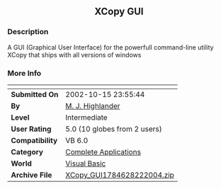 ﻿<div align="center">

## XCopy GUI


</div>

### Description

A GUI (Graphical User Interface) for the powerfull command-line utility XCopy that ships with all versions of windows
 
### More Info
 


<span>             |<span>
---                |---
**Submitted On**   |2002-10-15 23:55:44
**By**             |[M\. J\. Highlander](https://github.com/Planet-Source-Code/PSCIndex/blob/master/ByAuthor/m-j-highlander.md)
**Level**          |Intermediate
**User Rating**    |5.0 (10 globes from 2 users)
**Compatibility**  |VB 6\.0
**Category**       |[Complete Applications](https://github.com/Planet-Source-Code/PSCIndex/blob/master/ByCategory/complete-applications__1-27.md)
**World**          |[Visual Basic](https://github.com/Planet-Source-Code/PSCIndex/blob/master/ByWorld/visual-basic.md)
**Archive File**   |[XCopy\_GUI1784628222004\.zip](https://github.com/Planet-Source-Code/m-j-highlander-xcopy-gui__1-55744/archive/master.zip)








